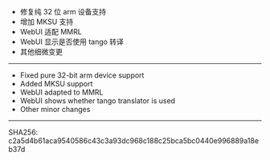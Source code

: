 - 修复纯 32 位 arm 设备支持
- 增加 MKSU 支持
- WebUI 适配 MMRL
- WebUI 显示是否使用 tango 转译
- 其他细微变更

---

- Fixed pure 32-bit arm device support
- Added MKSU support
- WebUI adapted to MMRL
- WebUI shows whether tango translator is used
- Other minor changes

---

SHA256: c2a5d4b61aca9540586c43c3a93dc968c188c25bca5bc0440e996889a18eb37d